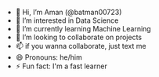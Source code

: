 - 👋 Hi, I’m Aman (@batman00723) 
- 👀 I’m interested in Data Science
- 🌱 I’m currently learning Machine Learning
- 💞️ I’m looking to collaborate on projects 
- 📫 if you wanna collaborate, just text me
- 😄 Pronouns: he/him
- ⚡ Fun fact: I'm a fast learner 

 
